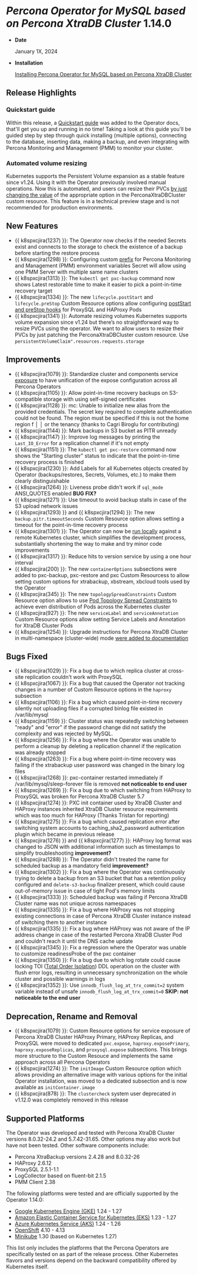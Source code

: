 # *Percona Operator for MySQL based on Percona XtraDB Cluster* 1.14.0

* **Date**

   January 1X, 2024

* **Installation**

   [Installing Percona Operator for MySQL based on Percona XtraDB Cluster](../System-Requirements.md#installation-guidelines)

## Release Highlights

### Quickstart guide

Within this release, a [Quickstart guide](../quickstart.md) was added to the Operator docs, that'll get you up and running in no time! Taking a look at this guide you'll be guided step by step through quick installing (multiple options), connecting to the database, inserting data, making a backup, and even integrating with Percona Monitoring and Management (PMM) to monitor your cluster.

### Automated volume resizing

Kubernetes supports the Persistent Volume expansion as a stable feature since v1.24. Using it  with the Operator previously involved manual operations. Now this is automated, and users can resize their PVCs [by just changing the value](../scaling.md#scale-storage) of the appropriate option in the PerconaXtraDBCluster custom resource. This feature is in a technical preview stage and is not recommended for production environments.


## New Features 

* {{ k8spxcjira(1237) }}: The Operator now checks if the needed Secrets exist and connects to the storage to check the existence of a backup before starting the restore process
* {{ k8spxcjira(1298) }}: Configuring custom [prefix](../containers-conf.md) for Percona Monitoring and Management (PMM) environment variables Secret will allow using one PMM Server with multiple same name clusters
* {{ k8spxcjira(1313) }}: The `kubectl get pxc-backup` command now shows Latest restorable time to make it easier to pick a point-in-time recovery target
* {{ k8spxcjira(1334) }}: The new `lifecycle.postStart` and `lifecycle.preStop` Custom Resource options allow configuring [postStart and preStop hooks](https://kubernetes.io/docs/concepts/containers/container-lifecycle-hooks/) for ProxySQL and HAProxy Pods
* {{ k8spxcjira(1341) }}: Automate resizing volumes Kubernetes supports volume expansion since v1.24 but there’s no straightforward way to resize PVCs using the operator. We want to allow users to resize their PVCs by just patching the PerconaXtraDBCluster custom resource. Use `persistentVolumeClaim".resources.requests.storage`

## Improvements

* {{ k8spxcjira(1079) }}: Standardize cluster and components service [exposure](../expose.md) to have unification of the expose configuration across all Percona Operators
* {{ k8spxcjira(1105) }}: Allow point-in-time recovery backups on S3-compatible storage with using self-signed certificates
* {{ k8spxcjira(1128) }}: mc: <ERROR> Unable to initialize new alias from the provided credentials. The secret key required to complete authentication could not be found. The region must be specified if this is not the home region f │ │ or the tenancy (thanks to Cagri Biroglu for contributing)
* {{ k8spxcjira(1144) }}: Mark backups in S3 bucket as PITR unready
* {{ k8spxcjira(1147) }}: Improve log messages by printing the `Last_IO_Error` for a replication channel if it's not empty
* {{ k8spxcjira(1151) }}: The `kubectl get pxc-restore` command now shows the "Starting cluster" status to indicate that the point-in-time recovery process is finished
* {{ k8spxcjira(1230) }}: Add Labels for all Kubernetes objects created by Operator (backups/restores, Secrets, Volumes, etc.) to make them clearly distinguishable
* {{ k8spxcjira(1264) }}: Liveness probe didn't work if `sql_mode` ANSI_QUOTES enabled **BUG FIX?**
* {{ k8spxcjira(1271) }}: Use timeout to avoid backup stalls in case of the S3 upload network issues
* {{ k8spxcjira(1293) }} and {{ k8spxcjira(1294) }}: The new `backup.pitr.timeoutSeconds` Custom Resource option allows setting a timeout for the point-in-time recovery process
* {{ k8spxcjira(1301) }}: The Operator can now be [run locally](https://github.com/percona/percona-xtradb-cluster-operator/blob/main/CONTRIBUTING.md#1-contributing-to-the-source-tree) against a remote Kubernetes cluster, which simplifies the development process, substantially shortening the way to make and try minor code improvements
* {{ k8spxcjira(1317) }}: Reduce hits to version service by using a one hour interval
* {{ k8spxcjira(200) }}: The new `containerOptions` subsections were added to pxc-backup, pxc-restore and pxc Custom Resourcess to allow setting custom options for xtrabackup, xbstream, xbcloud tools used by the Operator
* {{ k8spxcjira(345) }}: The new `topologySpreadConstraints` Custom Resource option allows to use [Pod Topology Spread Constraints](https://kubernetes.io/docs/concepts/workloads/pods/pod-topology-spread-constraints/#spread-constraints-for-pods) to achieve even distribution of Pods across the Kubernetes cluster
* {{ k8spxcjira(927) }}: The new `serviceLabel` and `serviceAnnotation` Custom Resource options allow setting Service Labels and Annotation for XtraDB Cluster Pods
* {{ k8spxcjira(1254) }}: Upgrade instructions for Percona XtraDB Cluster in multi-namespace (cluster-wide) mode [were added to documentation](cluster-wide.md#upgrade)

## Bugs Fixed

* {{ k8spxcjira(1029) }}: Fix a bug due to which replica cluster at cross-site replication couldn't work with ProxySQL
* {{ k8spxcjira(1067) }}: Fix a bug that caused the Operator not tracking changes in a number of Custom Resource options in the `haproxy` subsection
* {{ k8spxcjira(1106) }}: Fix a bug which caused point-in-time recovery silently not uploading files if a corrupted binlog file existed in /var/lib/mysql
* {{ k8spxcjira(1159) }}: Cluster status was repeatedly switching between "ready" and "error" if the password change did not satisfy the complexity and was rejected by MySQL.
* {{ k8spxcjira(1256) }}: Fix a bug where the Operator was unable to perform a cleanup by deleting a replication channel if the replication was already stopped
* {{ k8spxcjira(1263) }}: Fix a bug where point-in-time recovery was failing if the xtrabackup user password was changed in the binary log files
* {{ k8spxcjira(1268) }}: pxc-container restarted immediately if /var/lib/mysql/sleep-forever file is removed **not noticeable to end user**
* {{ k8spxcjira(1269) }}: Fix a bug due to which switching from HAProxy to ProxySQL was broken for Percona XtraDB Cluster 5.7
* {{ k8spxcjira(1274) }}: PXC init container used by XtraDB Cluster and HAProxy instances inherited XtraDB Cluster resource requirements which was too much for HAProxy (Thanks Tristan for reporting)
* {{ k8spxcjira(1275) }}: Fix a bug which caused replication error after switching system accounts to caching_sha2_password authentication plugin which became in previous release
* {{ k8spxcjira(1276) }} and {{ k8spxcjira(1277) }}: HAProxy log format was changed to JSON with additional information such as timestamps to simplify troubleshooting **improvement?**
* {{ k8spxcjira(1288) }}: The Operator didn't treated the name for scheduled backup as a mandatory field **improvement?**
* {{ k8spxcjira(1302) }}: Fix a bug where the Operator was continuously trying to delete a backup from an S3 bucket that has a retention policy configured and `delete-s3-backup` finalizer present, which could cause out-of-memory issue in case of tight Pod's memory limits
* {{ k8spxcjira(1333) }}: Scheduled backup was failing if Percona XtraDB Cluster name was not unique across namespaces
* {{ k8spxcjira(1335) }}: Fix a bug where HAProxy was not stopping existing connections in case of Percona XtraDB Cluster instance instead of  switching them to another instance
* {{ k8spxcjira(1335) }}: Fix a bug where HAProxy was not aware of the IP address change in case of the restarted Percona XtraDB Cluster Pod and couldn't reach it until the DNS cache update
* {{ k8spxcjira(1345) }}: Fix a regression where the Operator was unable to customize readinessProbe of the pxc container
* {{ k8spxcjira(1350) }}: Fix a bug due to which log rotate could cause locking TOI ([Total Order Isolation](https://galeracluster.com/library/documentation/schema-upgrades.html#toi)) DDL operation on the cluster with flush error logs, resulting in unnecessary synchronization on the whole cluster and possible warnings in logs
* {{ k8spxcjira(1352) }}: Use `innodb_flush_log_at_trx_commit=2` system variable instead of unsafe `innodb_flush_log_at_trx_commit=0` **SKIP: not noticeable to the end user**

## Deprecation, Rename and Removal

* {{ k8spxcjira(1079) }}: Custom Resource options for service exposure of Percona XtraDB Cluster HAProxy Primary, HAProxy Replicas, and ProxySQL were moved to dedicated `pxc.expose`, `haproxy.exposePrimary`, `haproxy.exposeReplicas`, and `proxysql.expose` subsections. This brings more structure to the Custom Resouce and implements the same approach across all Percona Operators
* {{ k8spxcjira(1274) }}: The `initImage` Custom Resource option which allows providing an alternative image with various options for the initial Operator installation, was moved to a dedicated subsection and is now available as `initContainer.image`
* {{ k8spxcjira(878) }}: The `clustercheck` system user deprecated in v1.12.0 was completely removed in this release

## Supported Platforms

The Operator was developed and tested with Percona XtraDB Cluster versions 8.0.32-24.2 and 5.7.42-31.65. Other options may also work but have not been tested. Other software components include:

* Percona XtraBackup versions 2.4.28 and 8.0.32-26
* HAProxy 2.6.12
* ProxySQL 2.5.1-1.1
* LogCollector based on fluent-bit 2.1.5
* PMM Client 2.38

The following platforms were tested and are officially supported by the Operator
1.14.0:

* [Google Kubernetes Engine (GKE)](https://cloud.google.com/kubernetes-engine) 1.24 - 1.27
* [Amazon Elastic Container Service for Kubernetes (EKS)](https://aws.amazon.com) 1.23 - 1.27
* [Azure Kubernetes Service (AKS)](https://azure.microsoft.com/en-us/services/kubernetes-service/) 1.24 - 1.26
* [OpenShift](https://www.redhat.com/en/technologies/cloud-computing/openshift) 4.10 - 4.13
* [Minikube](https://minikube.sigs.k8s.io/docs/) 1.30 (based on Kubernetes 1.27)

This list only includes the platforms that the Percona Operators are specifically tested on as part of the release process. Other Kubernetes flavors and versions depend on the backward compatibility offered by Kubernetes itself.
